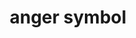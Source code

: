 ---
layout: smileys&emotion
title: anger symbol
emoji: anger_symbol
permalink: 💢.html
image: assets/img/3moji/anger_symbol.png
---